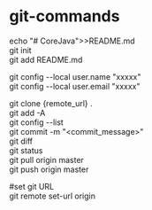 # git-commands

echo "# CoreJava">>README.md  
git init  
git add README.md  

git config --local user.name "xxxxx"  
git config --local user.email "xxxxx"  

git clone {remote_url} .  
git add -A  
git config --list  
git commit -m "<commit_message>"  
git diff  
git status  
git pull origin master  
git push origin master  

#set git URL  
git remote set-url origin <git URL>
